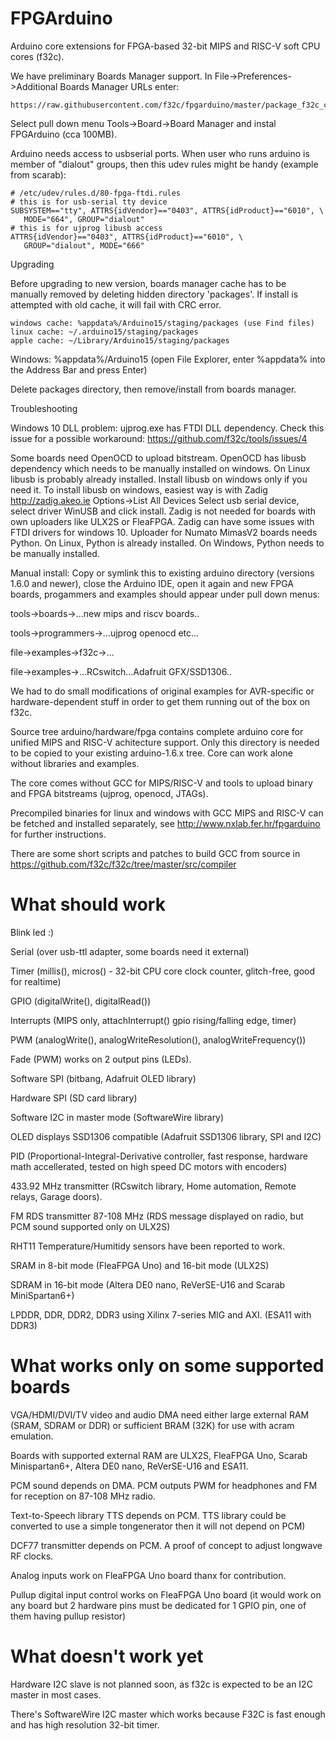 # FPGArduino

Arduino core extensions for FPGA-based 32-bit MIPS and RISC-V 
soft CPU cores (f32c).

We have preliminary Boards Manager support.
In File->Preferences->Additional Boards Manager URLs enter:

    https://raw.githubusercontent.com/f32c/fpgarduino/master/package_f32c_core_index.json

Select pull down menu Tools->Board->Board Manager
and instal FPGArduino (cca 100MB).

Arduino needs access to usbserial ports. When user who runs
arduino is member of "dialout" groups, then this udev rules
might be handy (example from scarab):

    # /etc/udev/rules.d/80-fpga-ftdi.rules
    # this is for usb-serial tty device
    SUBSYSTEM=="tty", ATTRS{idVendor}=="0403", ATTRS{idProduct}=="6010", \
       MODE="664", GROUP="dialout"
    # this is for ujprog libusb access
    ATTRS{idVendor}=="0403", ATTRS{idProduct}=="6010", \
       GROUP="dialout", MODE="666"

Upgrading

Before upgrading to new version, boards manager cache has to be
manually removed by deleting hidden directory 'packages'.
If install is attempted with old cache, it will fail with CRC error.

    windows cache: %appdata%/Arduino15/staging/packages (use Find files)
    linux cache: ~/.arduino15/staging/packages
    apple cache: ~/Library/Arduino15/staging/packages

Windows: %appdata%/Arduino15 (open File Explorer, enter %appdata% 
into the Address Bar and press Enter)

Delete packages directory, then remove/install from boards manager.

Troubleshooting

Windows 10 DLL problem: ujprog.exe has FTDI DLL dependency.
Check this issue for a possible workaround:
https://github.com/f32c/tools/issues/4

Some boards need OpenOCD to upload bitstream. 
OpenOCD has libusb dependency which needs to be manually 
installed on windows. On Linux libusb is probably already
installed.
Install libusb on windows only if you need it.
To install libusb on windows, easiest way is with
Zadig http://zadig.akeo.ie Options->List All Devices
Select usb serial device, select driver WinUSB and click install.
Zadig is not needed for boards with own uploaders like
ULX2S or FleaFPGA. 
Zadig can have some issues with FTDI drivers for windows 10.
Uploader for Numato MimasV2 boards needs Python.
On Linux, Python is already installed.
On Windows, Python needs to be manually installed.

Manual install: Copy or symlink this to existing arduino directory 
(versions 1.6.0 and newer), close the Arduino IDE, open
it again and new FPGA boards, progammers
and examples should appear under pull down menus:

tools->boards->...new mips and riscv boards..

tools->programmers->...ujprog openocd etc...

file->examples->f32c->...

file->examples->...RCswitch...Adafruit GFX/SSD1306..

We had to do small modifications of original examples
for AVR-specific or hardware-dependent stuff in order 
to get them running out of the box on f32c.

Source tree arduino/hardware/fpga contains complete 
arduino core for unified MIPS and RISC-V 
achitecture support. Only this directory is needed to be
copied to your existing arduino-1.6.x tree. Core can work
alone without libraries and examples.

The core comes without GCC for MIPS/RISC-V and tools to
upload binary and FPGA bitstreams (ujprog, openocd, JTAGs).

Precompiled binaries for linux and windows with 
GCC MIPS and RISC-V can be fetched and installed
separately, see http://www.nxlab.fer.hr/fpgarduino for 
further instructions.

There are some short scripts and patches to
build GCC from source in 
https://github.com/f32c/f32c/tree/master/src/compiler

# What should work

Blink led :)

Serial (over usb-ttl adapter, some boards need it external)

Timer (millis(), micros() - 32-bit CPU core clock counter, glitch-free, good for realtime)

GPIO (digitalWrite(), digitalRead())

Interrupts (MIPS only, attachInterrupt() gpio rising/falling edge, timer)

PWM (analogWrite(), analogWriteResolution(), analogWriteFrequency())

Fade (PWM) works on 2 output pins (LEDs).

Software SPI (bitbang, Adafruit OLED library)

Hardware SPI (SD card library)

Software I2C in master mode (SoftwareWire library)

OLED displays SSD1306 compatible (Adafruit SSD1306 library, SPI and I2C)

PID (Proportional-Integral-Derivative controller,
fast response, hardware math accellerated,
tested on high speed DC motors with encoders)

433.92 MHz transmitter (RCswitch library, 
Home automation, Remote relays, 
Garage doors).

FM RDS transmitter 87-108 MHz (RDS message displayed on
radio, but PCM sound supported only on ULX2S)

RHT11 Temperature/Humitidy sensors have been reported
to work.

SRAM in 8-bit mode (FleaFPGA Uno) and 16-bit mode (ULX2S)

SDRAM in 16-bit mode (Altera DE0 nano, ReVerSE-U16 and Scarab MiniSpartan6+)

LPDDR, DDR, DDR2, DDR3 using Xilinx 7-series MIG and AXI. (ESA11 with DDR3)

# What works only on some supported boards

VGA/HDMI/DVI/TV video and audio DMA need either large 
external RAM (SRAM, SDRAM or DDR) or sufficient BRAM (32K)
for use with acram emulation.

Boards with supported external RAM are ULX2S, FleaFPGA Uno, 
Scarab Minispartan6+, Altera DE0 nano, ReVerSE-U16 and ESA11.

PCM sound depends on DMA.
PCM outputs PWM for headphones and FM for
reception on 87-108 MHz radio.

Text-to-Speech library TTS depends on PCM.
TTS library could be converted to use a simple 
tongenerator then it will not depend on PCM)

DCF77 transmitter depends on PCM.
A proof of concept to adjust longwave RF clocks.

Analog inputs work on FleaFPGA Uno board thanx
for contribution.

Pullup digital input control works on FleaFPGA Uno
board (it would work on any board but 2 hardware
pins must be dedicated for 1 GPIO pin, one of them
having pullup resistor)

# What doesn't work yet

Hardware I2C slave is not planned soon, as f32c is 
expected to be an I2C master in most cases.

There's SoftwareWire I2C master which works
because F32C is fast enough and has high
resolution 32-bit timer.
